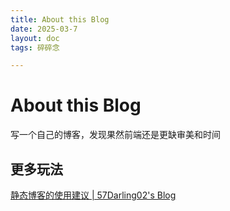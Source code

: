 ```yaml
---
title: About this Blog
date: 2025-03-7
layout: doc
tags: 碎碎念

---
```

# About this Blog

写一个自己的博客，发现果然前端还是更缺审美和时间

## 更多玩法

[静态博客的使用建议 | 57Darling02's Blog](https://57darling02.github.io/posts/瞎捣鼓/静态博客的使用建议)
